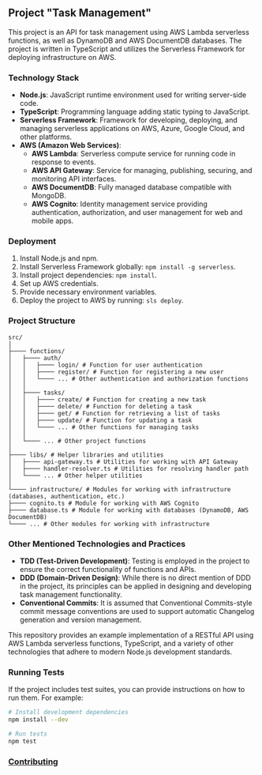 ## Project "Task Management"

This project is an API for task management using AWS Lambda serverless functions, as well as DynamoDB and AWS DocumentDB databases. The project is written in TypeScript and utilizes the Serverless Framework for deploying infrastructure on AWS.

### Technology Stack

- **Node.js**: JavaScript runtime environment used for writing server-side code.
- **TypeScript**: Programming language adding static typing to JavaScript.
- **Serverless Framework**: Framework for developing, deploying, and managing serverless applications on AWS, Azure, Google Cloud, and other platforms.
- **AWS (Amazon Web Services)**:
    - **AWS Lambda**: Serverless compute service for running code in response to events.
    - **AWS API Gateway**: Service for managing, publishing, securing, and monitoring API interfaces.
    - **AWS DocumentDB**: Fully managed database compatible with MongoDB.
    - **AWS Cognito**: Identity management service providing authentication, authorization, and user management for web and mobile apps.

### Deployment

1. Install Node.js and npm.
2. Install Serverless Framework globally: `npm install -g serverless`.
3. Install project dependencies: `npm install`.
4. Set up AWS credentials.
5. Provide necessary environment variables.
6. Deploy the project to AWS by running: `sls deploy`.

### Project Structure


```
src/
│
├──── functions/
│   ├──── auth/
│   │   ├──── login/ # Function for user authentication
│   │   ├──── register/ # Function for registering a new user
│   │   └──── ... # Other authentication and authorization functions
│   │
│   ├──── tasks/
│   │   ├──── create/ # Function for creating a new task
│   │   ├──── delete/ # Function for deleting a task
│   │   ├──── get/ # Function for retrieving a list of tasks
│   │   ├──── update/ # Function for updating a task
│   │   └──── ... # Other functions for managing tasks
│   │
│   └──── ... # Other project functions
│
├──── libs/ # Helper libraries and utilities
│   ├──── api-gateway.ts # Utilities for working with API Gateway
│   ├──── handler-resolver.ts # Utilities for resolving handler path
│   └──── ... # Other helper utilities
│
└──── infrastructure/ # Modules for working with infrastructure (databases, authentication, etc.)
├──── cognito.ts # Module for working with AWS Cognito
├──── database.ts # Module for working with databases (DynamoDB, AWS DocumentDB)
└──── ... # Other modules for working with infrastructure
```


### Other Mentioned Technologies and Practices

- **TDD (Test-Driven Development)**: Testing is employed in the project to ensure the correct functionality of functions and APIs.
- **DDD (Domain-Driven Design)**: While there is no direct mention of DDD in the project, its principles can be applied in designing and developing task management functionality.
- **Conventional Commits**: It is assumed that Conventional Commits-style commit message conventions are used to support automatic Changelog generation and version management.

This repository provides an example implementation of a RESTful API using AWS Lambda serverless functions, TypeScript, and a variety of other technologies that adhere to modern Node.js development standards.

### Running Tests

If the project includes test suites, you can provide instructions on how to run them. For example:

```bash
# Install development dependencies
npm install --dev

# Run tests
npm test
```

### [Contributing](CONTRIBUTING.md)
